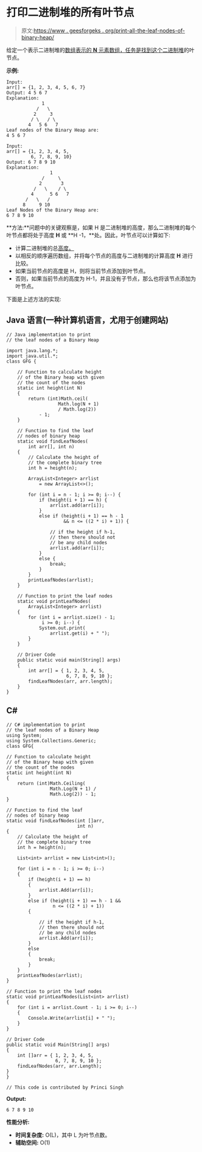 # 打印二进制堆的所有叶节点

> 原文:[https://www . geesforgeks . org/print-all-the-leaf-nodes-of-binary-heap/](https://www.geeksforgeeks.org/print-all-the-leaf-nodes-of-binary-heap/)

给定一个表示二进制堆的[数组表示的 **N** 元素数组，任务是找到这个](https://www.geeksforgeeks.org/array-representation-of-binary-heap/)[二进制堆](https://www.geeksforgeeks.org/binary-heap/)的叶节点。

**示例:**

```
Input: 
arr[] = {1, 2, 3, 4, 5, 6, 7}
Output: 4 5 6 7
Explanation:
             1
           /   \
          2     3
         / \   / \
        4   5 6   7
Leaf nodes of the Binary Heap are:
4 5 6 7

Input: 
arr[] = {1, 2, 3, 4, 5,
         6, 7, 8, 9, 10}
Output: 6 7 8 9 10
Explanation:
                1
             /     \
            2       3
          /   \    / \
         4      5 6   7
       /   \   /
      8     9 10
Leaf Nodes of the Binary Heap are:
6 7 8 9 10

```

**方法:**问题中的关键观察是，如果 H 是二进制堆的高度，那么二进制堆的每个叶节点都将处于高度 **H** 或 **H -1，**处。因此，叶节点可以计算如下:

*   计算二进制堆的总[高度。](https://www.geeksforgeeks.org/height-complete-binary-tree-heap-n-nodes/)
*   以相反的顺序遍历数组，并将每个节点的高度与二进制堆的计算高度 **H** 进行比较。
*   如果当前节点的高度是 H，则将当前节点添加到叶节点。
*   否则，如果当前节点的高度为 H-1，并且没有子节点，那么也将该节点添加为叶节点。

下面是上述方法的实现:

## Java 语言(一种计算机语言，尤用于创建网站)

```
// Java implementation to print
// the leaf nodes of a Binary Heap

import java.lang.*;
import java.util.*;
class GFG {

    // Function to calculate height
    // of the Binary heap with given
    // the count of the nodes
    static int height(int N)
    {
        return (int)Math.ceil(
                   Math.log(N + 1)
                   / Math.log(2))
            - 1;
    }

    // Function to find the leaf
    // nodes of binary heap
    static void findLeafNodes(
        int arr[], int n)
    {
        // Calculate the height of
        // the complete binary tree
        int h = height(n);

        ArrayList<Integer> arrlist
            = new ArrayList<>();

        for (int i = n - 1; i >= 0; i--) {
            if (height(i + 1) == h) {
                arrlist.add(arr[i]);
            }
            else if (height(i + 1) == h - 1
                     && n <= ((2 * i) + 1)) {

                // if the height if h-1,
                // then there should not
                // be any child nodes
                arrlist.add(arr[i]);
            }
            else {
                break;
            }
        }
        printLeafNodes(arrlist);
    }

    // Function to print the leaf nodes
    static void printLeafNodes(
        ArrayList<Integer> arrlist)
    {
        for (int i = arrlist.size() - 1;
             i >= 0; i--) {
            System.out.print(
                arrlist.get(i) + " ");
        }
    }

    // Driver Code
    public static void main(String[] args)
    {
        int arr[] = { 1, 2, 3, 4, 5,
                      6, 7, 8, 9, 10 };
        findLeafNodes(arr, arr.length);
    }
}
```

## C#

```
// C# implementation to print
// the leaf nodes of a Binary Heap
using System;
using System.Collections.Generic;
class GFG{

// Function to calculate height
// of the Binary heap with given
// the count of the nodes
static int height(int N)
{
    return (int)Math.Ceiling(
                Math.Log(N + 1) /
                Math.Log(2)) - 1;
}

// Function to find the leaf
// nodes of binary heap
static void findLeafNodes(int []arr, 
                          int n)
{
    // Calculate the height of
    // the complete binary tree
    int h = height(n);

    List<int> arrlist = new List<int>();

    for (int i = n - 1; i >= 0; i--) 
    {
        if (height(i + 1) == h)
        {
            arrlist.Add(arr[i]);
        }
        else if (height(i + 1) == h - 1 && 
                 n <= ((2 * i) + 1)) 
        {

            // if the height if h-1,
            // then there should not
            // be any child nodes
            arrlist.Add(arr[i]);
        }
        else
        {
            break;
        }
    }
    printLeafNodes(arrlist);
}

// Function to print the leaf nodes
static void printLeafNodes(List<int> arrlist)
{
    for (int i = arrlist.Count - 1; i >= 0; i--) 
    {
        Console.Write(arrlist[i] + " ");
    }
}

// Driver Code
public static void Main(String[] args)
{
    int []arr = { 1, 2, 3, 4, 5,
                  6, 7, 8, 9, 10 };
    findLeafNodes(arr, arr.Length);
}
}

// This code is contributed by Princi Singh
```

**Output:**

```
6 7 8 9 10

```

**性能分析:**

*   **时间复杂度:** O(L)，其中 L 为叶节点数。
*   **辅助空间:** O(1)